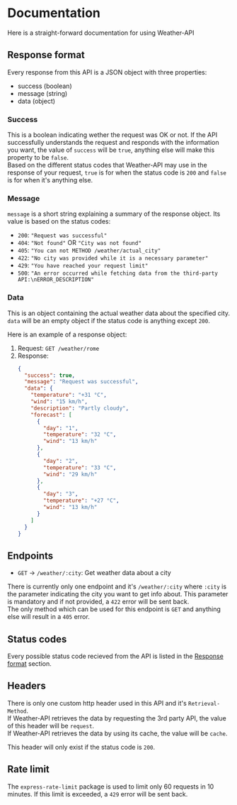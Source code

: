 # Documentation

Here is a straight-forward documentation for using Weather-API

## Response format

Every response from this API is a JSON object with three properties:

- success (boolean)
- message (string)
- data (object)

### Success

This is a boolean indicating wether the request was OK or not. If the API successfully understands the request and responds with the information you want, the value of `success` will be `true`, anything else will make this property to be `false`.  
Based on the different status codes that Weather-API may use in the response of your request, `true` is for when the status code is `200` and `false` is for when it's anything else.

### Message

`message` is a short string explaining a summary of the response object. Its value is based on the status codes:

- `200`: `"Request was successful"`
- `404`: `"Not found"` OR `"City was not found"`
- `405`: `"You can not METHOD /weather/actual_city"`
- `422`: `"No city was provided while it is a necessary parameter"`
- `429`: `"You have reached your request limit"`
- `500`: `"An error occurred while fetching data from the third-party API:\nERROR_DESCRIPTION"`

### Data

This is an object containing the actual weather data about the specified city. `data` will be an empty object if the status code is anything except `200`.

Here is an example of a response object:

1. Request:
   `GET /weather/rome`
2. Response:
   ```json
   {
     "success": true,
     "message": "Request was successful",
     "data": {
       "temperature": "+31 °C",
       "wind": "15 km/h",
       "description": "Partly cloudy",
       "forecast": [
         {
           "day": "1",
           "temperature": "32 °C",
           "wind": "13 km/h"
         },
         {
           "day": "2",
           "temperature": "33 °C",
           "wind": "29 km/h"
         },
         {
           "day": "3",
           "temperature": "+27 °C",
           "wind": "13 km/h"
         }
       ]
     }
   }
   ```

## Endpoints

- `GET` -> `/weather/:city`: Get weather data about a city

There is currently only one endpoint and it's `/weather/:city` where `:city` is the parameter indicating the city you want to get info about. This parameter is mandatory and if not provided, a `422` error will be sent back.  
The only method which can be used for this endpoint is `GET` and anything else will result in a `405` error.

## Status codes

Every possible status code recieved from the API is listed in the [Response format](https://github.com/ilia-abbasi/Weather-API/blob/main/Documentation.md#message) section.

## Headers

There is only one custom http header used in this API and it's `Retrieval-Method`.  
If Weather-API retrieves the data by requesting the 3rd party API, the value of this header will be `request`.  
If Weather-API retrieves the data by using its cache, the value will be `cache`.

This header will only exist if the status code is `200`.

## Rate limit

The `express-rate-limit` package is used to limit only 60 requests in 10 minutes. If this limit is exceeded, a `429` error will be sent back.
